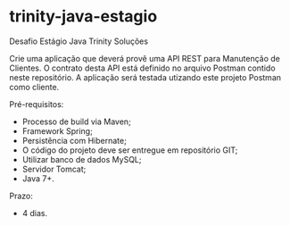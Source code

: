 # trinity-java-estagio

Desafio Estágio Java Trinity Soluções

Crie uma aplicação que deverá provê uma API REST para Manutenção de Clientes. O contrato desta API está definido no arquivo Postman contido neste repositório. A aplicação será testada utizando este projeto Postman como cliente.

Pré-requisitos:
- Processo de build via Maven;
- Framework Spring;
- Persistência com Hibernate;
- O código do projeto deve ser entregue em repositório GIT;
- Utilizar banco de dados MySQL;
- Servidor Tomcat;
- Java 7+.

Prazo: 
- 4 dias.
